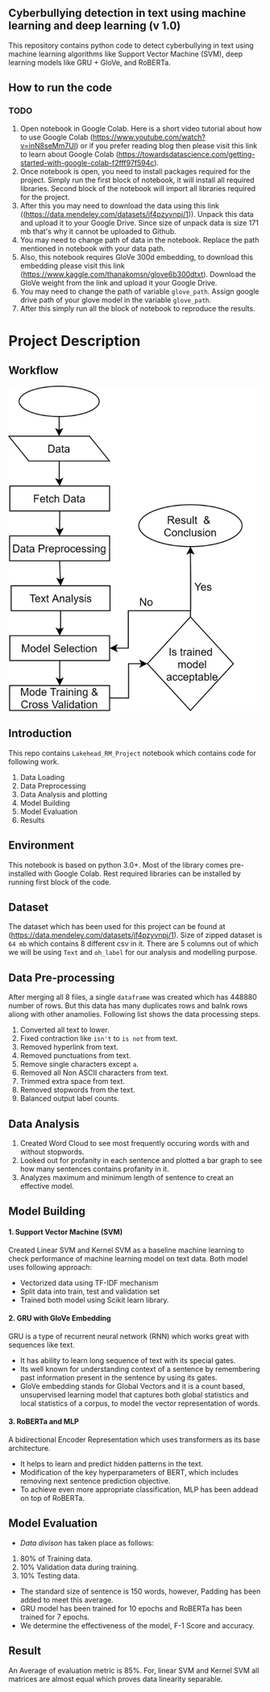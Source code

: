 ## Cyberbullying detection in text using machine learning and deep learning (v 1.0)
This repository contains python code to detect cyberbullying in text using machine learning algorithms like Support Vector Machine  (SVM), deep learning models like GRU + GloVe, and RoBERTa.

## How to run the code
### TODO
1. Open notebook in Google Colab. Here is a short video tutorial about how to use Google Colab (https://www.youtube.com/watch?v=inN8seMm7UI) or if you prefer reading blog then please visit this link to learn about Google Colab (https://towardsdatascience.com/getting-started-with-google-colab-f2fff97f594c). 
2. Once notebook is open, you need to install packages required for the project. Simply run the first block of notebook, it will install all required libraries. Second block of the notebook will import all libraries required for the project.
3. After this you may need to download the data using this link ((https://data.mendeley.com/datasets/jf4pzyvnpj/1)). Unpack this data and upload it to your Google Drive. Since size of unpack data is size 171 mb that's why it cannot be uploaded to Github.
4. You may need to change path of data in the notebook. Replace the path mentioned in notebook with your data path.
5. Also, this notebook requires GloVe 300d embedding, to download this embedding please visit this link (https://www.kaggle.com/thanakomsn/glove6b300dtxt). Download the GloVe weight from the link and upload it your Google Drive.
6. You may need to change the path of variable `glove_path`. Assign google drive path of your glove model in the variable `glove_path`.
7. After this simply run all the block of notebook to reproduce the results.

# Project Description

## Workflow
![alt text](https://github.com/girijesh97/LU_RM_Project/blob/master/images/rm_img_12.png)

## Introduction
This repo contains `Lakehead_RM_Project` notebook which contains code for following work.
1. Data Loading
2. Data Preprocessing
3. Data Analysis and plotting
4. Model Building
5. Model Evaluation
6. Results

## Environment
This notebook is based on python 3.0+. Most of the library comes pre-installed with Google Colab. Rest required libraries can be installed by running first block of the code.

## Dataset
The dataset which has been used for this project can be found at (https://data.mendeley.com/datasets/jf4pzyvnpj/1). Size of zipped dataset is `64 mb` which contains 8 different csv in it. There are 5 columns out of which we will be using `Text` and `oh_label` for our analysis and modelling purpose.


## Data Pre-processing
After merging all 8 files, a single `dataframe` was created which has 448880 number of rows. But this data has many duplicates rows and balnk rows aliong with other anamolies. Following list shows the data processing steps.
1. Converted all text to lower.
2. Fixed contraction like `isn't` to `is not` from text.
3. Removed hyperlink from text.
4. Removed punctuations from text.
5. Remove single characters except `a`.
6. Removed all Non ASCII characters from text.
7. Trimmed extra space from text.
8. Removed stopwords from the text.
9. Balanced output label counts. 
## Data Analysis
1. Created Word Cloud to see most frequently occuring words with and without stopwords.
2. Looked out for profanity in each sentence and plotted a bar graph to see how many sentences contains profanity in it.
3. Analyzes maximum and minimum length of sentence to creat an effective model.

## Model Building
#### 1. Support Vector Machine (SVM)
Created Linear SVM and Kernel SVM as a baseline machine learning to check performance of machine learning model on text data. Both model uses following approach:
* Vectorized data using TF-IDF mechanism
* Split data into train, test and validation set
* Trained both model using Scikit learn library.

#### 2. GRU with GloVe Embedding 
GRU is a type of recurrent neural network (RNN) which works great with sequences like text.
* It has ability to learn long sequence of text with its special gates.
* Its well known for understanding context of a sentence by remembering past information present in the sentence by using its gates.
* GloVe embedding stands for Global Vectors and it is a count based, unsupervised learning model that captures both global statistics and local statistics of a corpus, to model the vector representation of words.

#### 3. RoBERTa and MLP
A bidirectional Encoder Representation which uses transformers as its base architecture.
* It helps to learn and predict hidden patterns in the text.
* Modification of the key hyperparameters of BERT, which includes removing next sentence prediction objective.
* To achieve even more appropriate classification, MLP has been addead on top of RoBERTa.

## Model Evaluation
* _Data divison_ has taken place as follows:
1. 80% of Training data.
2. 10% Validation data during training.
3. 10%  Testing data.
* The standard size of sentence is 150 words, however, Padding has been added to meet this average.
* GRU model has been trained for 10 epochs and RoBERTa has been trained for 7 epochs.
* We determine the effectiveness of the model, F-1 Score and accuracy.

## Result
An Average of evaluation metric is 85%. For, linear SVM and Kernel SVM all matrices are almost equal which proves data linearity separable. 
